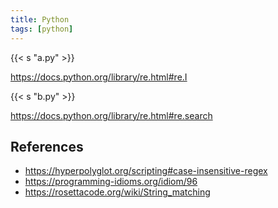 ```yaml
---
title: Python
tags: [python]
---
```


{{< s "a.py" >}}

<https://docs.python.org/library/re.html#re.I>

{{< s "b.py" >}}

<https://docs.python.org/library/re.html#re.search>

## References

- <https://hyperpolyglot.org/scripting#case-insensitive-regex>
- <https://programming-idioms.org/idiom/96>
- <https://rosettacode.org/wiki/String_matching>
